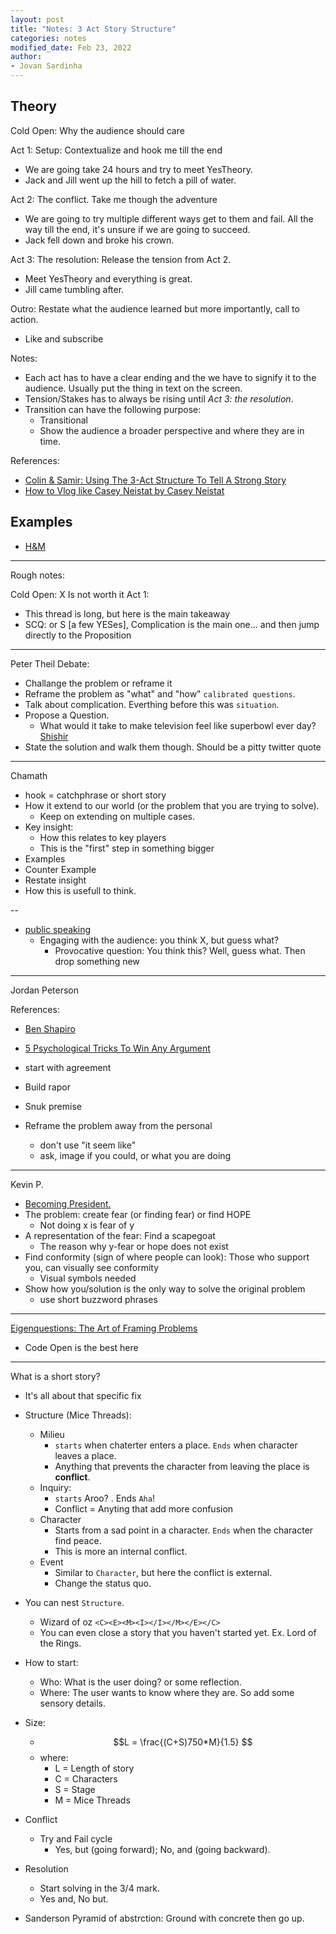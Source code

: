```yaml
---
layout: post
title: "Notes: 3 Act Story Structure"
categories: notes
modified_date: Feb 23, 2022
author:
- Jovan Sardinha
---
```


## Theory

Cold Open: Why the audience should care

Act 1: Setup: Contextualize and hook me till the end

* We are going take 24 hours and try to meet YesTheory.
* Jack and Jill went up the hill to fetch a pill of water.

Act 2: The conflict. Take me though the adventure

* We are going to try multiple different ways get to them and fail. All the way till the end, it's unsure if we are going to succeed.
* Jack fell down and broke his crown.

Act 3: The resolution:  Release the tension from Act 2.

* Meet YesTheory and everything is great.
* Jill came tumbling after.

Outro: Restate what the audience learned but more importantly, call to action.

* Like and subscribe

Notes:

* Each act has to have a clear ending and the we have to signify it to the audience. Usually put the thing in text on the screen.
* Tension/Stakes has to always be rising until *Act 3: the resolution*.
* Transition can have the following purpose:
  * Transitional
  * Show the audience a broader perspective and where they are in time.

References:

* [Colin & Samir: Using The 3-Act Structure To Tell A Strong Story](https://www.youtube.com/watch?v=CbWCNxxP-RI&t)
* [How to Vlog like Casey Neistat by Casey Neistat](https://www.youtube.com/watch?v=Q980C74SdYQ&t)

## Examples

* [H&M](https://www.youtube.com/watch?v=kFsI1uK9q44)



---

Rough notes:

Cold Open: X Is not worth it
Act 1:

* This thread is long, but here is the main takeaway
* SCQ: or S [a few YESes], Complication is the main one... and then jump directly to the Proposition


---
Peter Theil Debate:
* Challange the problem or reframe it
* Reframe the problem as "what" and "how" `calibrated questions`.
* Talk about complication. Everthing before this was `situation`.
* Propose a Question.
  * What would it take to make television feel like superbowl ever day? [Shishir](https://youtu.be/lbfu6u0EIOE?t=1102)
* State the solution and walk them though. Should be a pitty twitter quote

---
Chamath

* hook = catchphrase or short story
* How it extend to our world (or the problem that you are trying to solve).
  * Keep on extending on multiple cases.
* Key insight:
  * How this relates to key players
  * This is the "first" step in something bigger
* Examples
* Counter Example
* Restate insight
* How this is usefull to think.

--
* [public speaking](https://www.youtube.com/watch?v=k8GvTgWtR7o)
  * Engaging with the audience: you think X, but guess what?
    * Provocative question: You think this? Well, guess what. Then drop something new

---
Jordan Peterson

References:
  * [Ben Shapiro](https://www.youtube.com/watch?v=JY5t6iUzajk&t)
  * [5 Psychological Tricks To Win Any Argument](https://www.youtube.com/watch?v=IGACRHlzwx8)

* start with agreement
* Build rapor
* Snuk premise
* Reframe the problem away from the personal
  * don't use "it seem like"
  * ask, image if you could, or what you are doing

---

Kevin P.

* [Becoming President.](https://www.youtube.com/watch?v=KDIHQ8tbmP0&t)
* The problem: create fear (or finding fear) or find HOPE
  * Not doing x is fear of y
* A representation of the fear: Find a scapegoat
  * The reason why y-fear or hope does not exist
* Find conformity (sign of where people can look): Those who support you, can visually see conformity
  * Visual symbols needed
* Show how you/solution is the only way to solve the original problem
  * use short buzzword phrases

---

[Eigenquestions: The Art of Framing Problems](https://coda.io/@shishir/eigenquestions-the-art-of-framing-problems)
* Code Open is the best here


---
What is a short story?
* It's all about that specific fix

* Structure (Mice Threads):
  * Milieu
    * `starts` when chaterter enters a place. `Ends` when character leaves a place.
    * Anything that prevents the character from leaving the place is **conflict**.
  * Inquiry:
    * `starts` Aroo? . Ends `Aha`!
    * Conflict = Anyting that add more confusion
  * Character
    * Starts from a sad point in a character. `Ends` when the character find peace.
    * This is more an internal conflict.
  * Event
    * Similar to `Character`, but here the conflict is external.
    * Change the status quo.
* You can nest `Structure`.
  * Wizard of oz `<C><E><M><I></I></M></E></C>`
  * You can even close a story that you haven't started yet. Ex. Lord of the Rings.
* How to start:
  * Who: What is the user doing? or some reflection.
  * Where: The user wants to know where they are. So add some sensory details.
* Size:
  * $$L = \frac{(C+S)750*M}{1.5} $$
  * where:
    * L = Length of story
    * C = Characters
    * S = Stage
    * M = Mice Threads
* Conflict
  * Try and Fail cycle
    * Yes, but (going forward); No, and (going backward).
* Resolution
  * Start solving in the 3/4 mark.
  * Yes and, No but.
* Sanderson Pyramid of abstrction:
  Ground with concrete then go up.

